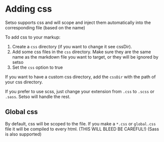 # Adding css

Setso supports css and will scope and inject them automatically into the corresponding file (based on the name)

To add css to your markup:

1. Create a `css` directory (if you want to change it see cssDir).
2. Add some css files in the `css` directory. Make sure they are the same name as the markdown file you want to target, or they will be ignored by setso
3. Set the `css` option to true

If you want to have a custom css directory, add the `cssDir` with the path of your css directory.

If you prefer to use scss, just change your extension from `.css` to `.scss` or `.sass`. Setso will handle the rest.

## Global css

By default, css will be scoped to the file. If you make a `*.css` or `global.css` file it will be compiled to every html. (THIS WILL BLEED BE CAREFUL!) (Sass is also supported)
